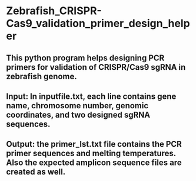 # Zebrafish_CRISPR-Cas9_validation_primer_design_helper
## This python program helps designing PCR primers for validation of CRISPR/Cas9 sgRNA in zebrafish genome. 
## Input: In inputfile.txt, each line contains gene name, chromosome number, genomic coordinates, and two designed sgRNA sequences. 
## Output: the primer_lst.txt file contains the PCR primer sequences and melting temperatures. Also the expected amplicon sequence files are created as well.
